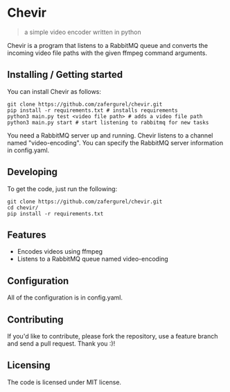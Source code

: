 # Chevir
> a simple video encoder written in python

Chevir is a program that listens to a RabbitMQ queue and converts the
incoming video file paths with the given ffmpeg command arguments.

## Installing / Getting started

You can install Chevir as follows:

```shell
git clone https://github.com/zafergurel/chevir.git
pip install -r requirements.txt # installs requirements
python3 main.py test <video file path> # adds a video file path
python3 main.py start # start listening to rabbitmq for new tasks
```

You need a RabbitMQ server up and running.
Chevir listens to a channel named "video-encoding".
You can specify the RabbitMQ server information in config.yaml.

## Developing

To get the code, just run the following:

```shell
git clone https://github.com/zafergurel/chevir.git
cd chevir/
pip install -r requirements.txt
```

## Features

* Encodes videos using ffmpeg
* Listens to a RabbitMQ queue named video-encoding

## Configuration

All of the configuration is in config.yaml.

## Contributing

If you'd like to contribute, please fork the repository, use a feature
branch and send a pull request. Thank you :)!

## Licensing

The code is licensed under MIT license.
